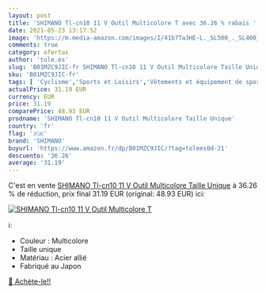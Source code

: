 ```yaml
---
layout: post
title: 'SHIMANO Tl-cn10 11 V Outil Multicolore T avec 36.26 % rabais '
date: 2021-05-23 13:17:52
image: 'https://m.media-amazon.com/images/I/41b7Ta3HE-L._SL500_._SL400_.jpg'
comments: true
category: ofertas
author: 'tole.es'
slug: 'B01MZC9JIC-fr SHIMANO Tl-cn10 11 V Outil Multicolore Taille Unique'
sku: 'B01MZC9JIC-fr'
tags: [ 'Cyclisme','Sports et Loisirs','Vêtements et équipement de sport','shimano', ]
actualPrice: 31.19 EUR
currency: EUR
price: 31.19
comparePrice: 48.93 EUR
prodname: 'SHIMANO Tl-cn10 11 V Outil Multicolore Taille Unique'
country: 'fr'
flag: '🇫🇷'
brand: 'SHIMANO'
buyurl: 'https://www.amazon.fr/dp/B01MZC9JIC/?tag=tolees0d-21'
descuento: '36.26'
average: '31.19'
---
```


C'est en vente [SHIMANO Tl-cn10 11 V Outil Multicolore Taille Unique](https://www.amazon.fr/dp/B01MZC9JIC/?tag=tolees0d-21)  à  36.26 % de réduction, prix final  31.19 EUR (original: 48.93 EUR) ici:

[![SHIMANO Tl-cn10 11 V Outil Multicolore T](https://m.media-amazon.com/images/I/41b7Ta3HE-L._SL500_._SL400_.jpg)](https://www.amazon.fr/dp/B01MZC9JIC/?tag=tolees0d-21)

ℹ️:

- Couleur : Multicolore
- Taille unique
- Matériau : Acier allié
- Fabriqué au Japon

[🛒 Achète-le!!](https://www.amazon.fr/dp/B01MZC9JIC/?tag=tolees0d-21)
